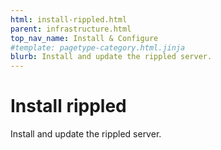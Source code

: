 ```yaml
---
html: install-rippled.html
parent: infrastructure.html
top_nav_name: Install & Configure
#template: pagetype-category.html.jinja
blurb: Install and update the rippled server.
---
```

# Install rippled

Install and update the rippled server.
